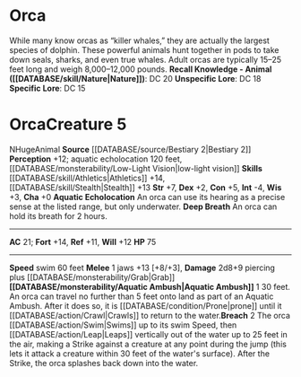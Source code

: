 ﻿---
ac: '21'
alignment: N
charisma: '+0'
constitution: '+5'
creature_ability:
- Aquatic Ambush
- Aquatic Echolocation
- Breach
- Deep Breath
creature_family: '[[DATABASE/monsterfamily/Dolphin|Dolphin]]'
dexterity: '+2'
fortitude: '+14'
hp: '75'
id: '619'
intelligence: '-4'
level: '5'
max_speed: '60'
name: Orca
perception: '+12'
rarity: Common
reflex: '+11'
sense:
- aquatic echolocation 120 feet
- '[[DATABASE/monsterability/Low-Light Vision|low-light vision]]'
size: Huge
skill:
- '[[DATABASE/skill/Athletics|Athletics]] +14'
- '[[DATABASE/skill/Stealth|Stealth]] +13'
source: '[[DATABASE/source/Bestiary 2|Bestiary 2]]'
speed:
- swim 60 feet
strength: '+7'
strength_req: '7'
strongest_save:
- Fortitude
swim_speed: '60'
trait:
- '[[DATABASE/trait/Animal|Animal]]'
type: Creature
vision: Low-light vision
weakest_save:
- Reflex
will: '+12'
wisdom: '+3'

---
# Orca

While many know orcas as “killer whales,” they are actually the largest species of dolphin. These powerful animals hunt together in pods to take down seals, sharks, and even true whales. Adult orcas are typically 15–25 feet long and weigh 8,000–12,000 pounds.
**Recall Knowledge - Animal ([[DATABASE/skill/Nature|Nature]])**: DC 20
**Unspecific Lore**: DC 18
**Specific Lore**: DC 15

# Orca<span class="item-type">Creature 5</span>

<span class="trait-alignment item-trait">N</span><span class="trait-size item-trait">Huge</span><span class="item-trait">Animal</span>
**Source** [[DATABASE/source/Bestiary 2|Bestiary 2]] 
**Perception** +12; aquatic echolocation 120 feet, [[DATABASE/monsterability/Low-Light Vision|low-light vision]]
**Skills** [[DATABASE/skill/Athletics|Athletics]] +14, [[DATABASE/skill/Stealth|Stealth]] +13
**Str** +7, **Dex** +2, **Con** +5, **Int** -4, **Wis** +3, **Cha** +0
**Aquatic Echolocation** An orca can use its hearing as a precise sense at the listed range, but only underwater.
**Deep Breath** An orca can hold its breath for 2 hours.

---
**AC** 21; **Fort** +14, **Ref** +11, **Will** +12
**HP** 75

---
**Speed** swim 60 feet
<span class="in-box-ability">**Melee** <span class="action-icon">1</span> jaws +13 [+8/+3], **Damage** 2d8+9 piercing plus [[DATABASE/monsterability/Grab|Grab]]</span><span class="in-box-ability">**[[DATABASE/monsterability/Aquatic Ambush|Aquatic Ambush]]** <span class="action-icon">1</span> 30 feet. An orca can travel no further than 5 feet onto land as part of an Aquatic Ambush. After it does so, it is [[DATABASE/condition/Prone|prone]] until it [[DATABASE/action/Crawl|Crawls]] to return to the water.</span><span class="in-box-ability">**Breach** <span class="action-icon">2</span> The orca [[DATABASE/action/Swim|Swims]] up to its swim Speed, then [[DATABASE/action/Leap|Leaps]] vertically out of the water up to 25 feet in the air, making a Strike against a creature at any point during the jump (this lets it attack a creature within 30 feet of the water's surface). After the Strike, the orca splashes back down into the water.</span>
